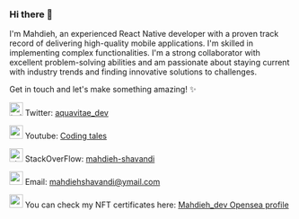 ### Hi there 👋

I'm Mahdieh, an experienced React Native developer with a proven track record of delivering high-quality mobile applications. I'm skilled in implementing complex functionalities. I'm a strong collaborator with excellent problem-solving abilities and am passionate about staying current with industry trends and finding innovative solutions to challenges.

Get in touch and let's make something amazing! ✨


<img src="https://user-images.githubusercontent.com/38426652/212897035-ee0bbc5d-1a72-4560-93a8-538cabafde9a.png" alt="twitter-icon" width="24" /> Twitter: [aquavitae_dev](https://twitter.com/aquavitae_dev)

<img src="https://user-images.githubusercontent.com/38426652/212897104-02100201-f799-4fd1-aad3-528bba3e7b52.png" alt="youtube-icon" width="24" /> Youtube: [Coding tales](https://www.youtube.com/channel/UCa-27TXJq9UhU0GsVeCggQA)

<img src="https://user-images.githubusercontent.com/38426652/212897157-ad96f5df-62ab-447c-975d-4c9763ed7f7c.png" alt="stackoverflow-icon" width="24" /> StackOverFlow: [mahdieh-shavandi](https://stackoverflow.com/users/8898138/mahdieh-shavandi)

<img src="https://user-images.githubusercontent.com/38426652/212897483-a699e989-c2b6-4238-903b-4aa78fac53e5.png" alt="email-icon" width="24" /> Email: [mahdiehshavandi@ymail.com](mailto:mahdiehshavandi@ymail.com)

<img src="https://user-images.githubusercontent.com/38426652/212899828-ae702e98-2075-4946-a0bf-a7a2701962f4.png" alt="certificates-icon" width="24" /> You can check my NFT certificates here: [Mahdieh_dev Opensea profile](https://opensea.io/Mahdieh_dev)

<!--
**mahdieh-dev/mahdieh-dev** is a ✨ _special_ ✨ repository because its `README.md` (this file) appears on your GitHub profile.

Here are some ideas to get you started:

- 🔭 I’m currently working on ...
- 🌱 I’m currently learning ...
- 👯 I’m looking to collaborate on ...
- 🤔 I’m looking for help with ...
- 💬 Ask me about ...
- 📫 How to reach me: ...
- 😄 Pronouns: ...
- ⚡ Fun fact: ...
-->
